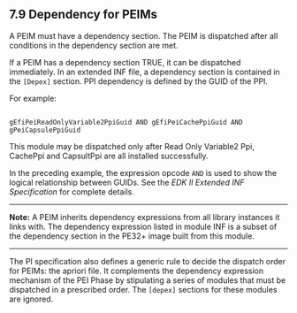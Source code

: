 <!--- @file
  7.9 Dependency for PEIMs

  Copyright (c) 2010-2018, Intel Corporation. All rights reserved.<BR>

  Redistribution and use in source (original document form) and 'compiled'
  forms (converted to PDF, epub, HTML and other formats) with or without
  modification, are permitted provided that the following conditions are met:

  1) Redistributions of source code (original document form) must retain the
     above copyright notice, this list of conditions and the following
     disclaimer as the first lines of this file unmodified.

  2) Redistributions in compiled form (transformed to other DTDs, converted to
     PDF, epub, HTML and other formats) must reproduce the above copyright
     notice, this list of conditions and the following disclaimer in the
     documentation and/or other materials provided with the distribution.

  THIS DOCUMENTATION IS PROVIDED BY TIANOCORE PROJECT "AS IS" AND ANY EXPRESS OR
  IMPLIED WARRANTIES, INCLUDING, BUT NOT LIMITED TO, THE IMPLIED WARRANTIES OF
  MERCHANTABILITY AND FITNESS FOR A PARTICULAR PURPOSE ARE DISCLAIMED. IN NO
  EVENT SHALL TIANOCORE PROJECT  BE LIABLE FOR ANY DIRECT, INDIRECT, INCIDENTAL,
  SPECIAL, EXEMPLARY, OR CONSEQUENTIAL DAMAGES (INCLUDING, BUT NOT LIMITED TO,
  PROCUREMENT OF SUBSTITUTE GOODS OR SERVICES; LOSS OF USE, DATA, OR PROFITS;
  OR BUSINESS INTERRUPTION) HOWEVER CAUSED AND ON ANY THEORY OF LIABILITY,
  WHETHER IN CONTRACT, STRICT LIABILITY, OR TORT (INCLUDING NEGLIGENCE OR
  OTHERWISE) ARISING IN ANY WAY OUT OF THE USE OF THIS DOCUMENTATION, EVEN IF
  ADVISED OF THE POSSIBILITY OF SUCH DAMAGE.

-->

## 7.9 Dependency for PEIMs

A PEIM must have a dependency section. The PEIM is dispatched after all
conditions in the dependency section are met.

If a PEIM has a dependency section TRUE, it can be dispatched immediately. In
an extended INF file, a dependency section is contained in the `[Depex]`
section. PPI dependency is defined by the GUID of the PPI.

For example:

```[Depex]

gEfiPeiReadOnlyVariable2PpiGuid AND gEfiPeiCachePpiGuid AND
gPeiCapsulePpiGuid
```
This module may be dispatched only after Read Only Variable2 Ppi, CachePpi and
CapsultPpi are all installed successfully.

In the preceding example, the expression opcode `AND` is used to show the
logical relationship between GUIDs. See the _EDK II Extended INF Specification_
for complete details.

**********
**Note:** A PEIM inherits dependency expressions from all library instances it
links with. The dependency expression listed in module INF is a subset of the
dependency section in the PE32+ image built from this module.
**********

The PI specification also defines a generic rule to decide the dispatch order
for PEIMs: the apriori file. It complements the dependency expression mechanism
of the PEI Phase by stipulating a series of modules that must be dispatched in
a prescribed order. The `[depex]` sections for these modules are ignored.
